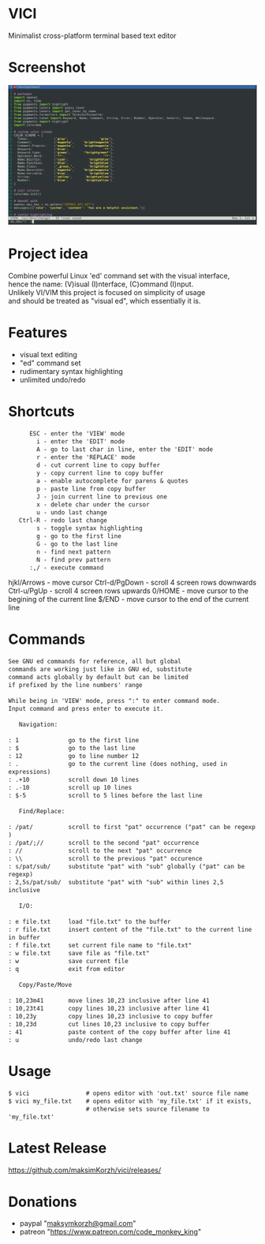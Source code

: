 # VICI
Minimalist cross-platform terminal based text editor

# Screenshot
![IMAGE ALT TEXT HERE](https://raw.githubusercontent.com/maksimKorzh/vici/main/assets/vici.png)

# Project idea
Combine powerful Linux 'ed' command set with the visual interface,<br>
hence the name: (V)isual (I)nterface, (C)ommand (I)nput.<br>
Unlikely VI/VIM this project is focused on simplicity of usage<br>
and should be treated as "visual ed", which essentially it is.

# Features
 - visual text editing
 - "ed" command set
 - rudimentary syntax highlighting
 - unlimited undo/redo

# Shortcuts
          ESC - enter the 'VIEW' mode
            i - enter the 'EDIT' mode
            A - go to last char in line, enter the 'EDIT' mode
            r - enter the 'REPLACE' mode
            d - cut current line to copy buffer
            y - copy current line to copy buffer
            a - enable autocomplete for parens & quotes
            p - paste line from copy buffer
            J - join current line to previous one
            x - delete char under the cursor
            u - undo last change
       Ctrl-R - redo last change
            s - toggle syntax highlighting
            g - go to the first line
            G - go to the last line
            n - find next pattern
            N - find prev pattern
          :,/ - execute command
  hjkl/Arrows - move cursor
Ctrl-d/PgDown - scroll 4 screen rows downwards
  Ctrl-u/PgUp - scroll 4 screen rows upwards
       0/HOME - move cursor to the begining of the current line
        $/END - move cursor to the end of the current line

# Commands
    See GNU ed commands for reference, all but global
    commands are working just like in GNU ed, substitute
    command acts globally by default but can be limited
    if prefixed by the line numbers' range

    While being in 'VIEW' mode, press ":" to enter command mode.
    Input command and press enter to execute it.

       Navigation:

    : 1              go to the first line
    : $              go to the last line
    : 12             go to line number 12
    : .              go to the current line (does nothing, used in expressions)
    : .+10           scroll down 10 lines
    : .-10           scroll up 10 lines
    : $-5            scroll to 5 lines before the last line

       Find/Replace:

    : /pat/          scroll to first "pat" occurrence ("pat" can be regexp )
    : /pat/;//       scroll to the second "pat" occurrence
    : //             scroll to the next "pat" occurrence
    : \\             scroll to the previous "pat" occurence
    : s/pat/sub/     substitute "pat" with "sub" globally ("pat" can be regexp)
    : 2,5s/pat/sub/  substitute "pat" with "sub" within lines 2,5 inclusive

       I/O:

    : e file.txt     load "file.txt" to the buffer
    : r file.txt     insert content of the "file.txt" to the current line in buffer
    : f file.txt     set current file name to "file.txt"
    : w file.txt     save file as "file.txt"
    : w              save current file
    : q              exit from editor

       Copy/Paste/Move

    : 10,23m41       move lines 10,23 inclusive after line 41
    : 10,23t41       copy lines 10,23 inclusive after line 41
    : 10,23y         copy lines 10,23 inclusive to copy buffer
    : 10,23d         cut lines 10,23 inclusive to copy buffer
    : 41             paste content of the copy buffer after line 41
    : u              undo/redo last change

# Usage
    $ vici                # opens editor with 'out.txt' source file name
    $ vici my_file.txt    # opens editor with 'my_file.txt' if it exists,
                          # otherwise sets source filename to 'my_file.txt'

# Latest Release
https://github.com/maksimKorzh/vici/releases/

# Donations
 - paypal "maksymkorzh@gmail.com"
 - patreon "https://www.patreon.com/code_monkey_king"
